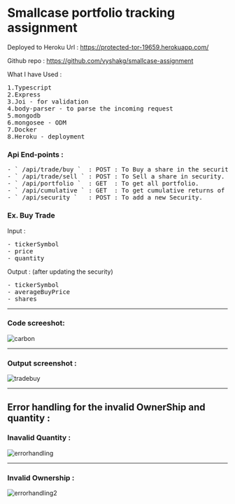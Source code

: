 # Smallcase portfolio tracking assignment

Deployed to Heroku Url : https://protected-tor-19659.herokuapp.com/

Github repo : https://github.com/vyshakg/smallcase-assignment


What I have Used : 
<pre>
1.Typescript
2.Express
3.Joi - for validation
4.body-parser - to parse the incoming request
5.mongodb
6.mongosee - ODM  
7.Docker
8.Heroku - deployment
</pre>

### Api End-points :

<pre>
- ` /api/trade/buy `  : POST : To Buy a share in the security .
- ` /api/trade/sell ` : POST : To Sell a share in security.
- ` /api/portfolio `  : GET  : To get all portfolio.
- ` /api/cumulative ` : GET  : To get cumulative returns of all the portfolio.
- ` /api/security `   : POST : To add a new Security.
</pre>

### Ex. Buy Trade
Input : 
<pre>
- tickerSymbol
- price
- quantity
</pre>
Output : (after updating the security)
<pre>
- tickerSymbol
- averageBuyPrice
- shares
</pre>

---

### Code screeshot:

![carbon](https://user-images.githubusercontent.com/17231224/55733691-e7cc3180-5a3b-11e9-9bef-0cce7015660b.png)

---

### Output screenshot :

![tradebuy](https://user-images.githubusercontent.com/17231224/55734708-ab013a00-5a3d-11e9-9892-5281ea00772a.png)

---

## Error handling for the invalid OwnerShip and quantity :

### Inavalid Quantity : 

![errorhandling](https://user-images.githubusercontent.com/17231224/55734893-ffa4b500-5a3d-11e9-8bac-3678908bc74a.png) 

---

### Invalid Ownership :

![errorhandling2](https://user-images.githubusercontent.com/17231224/55734931-0a5f4a00-5a3e-11e9-8faa-743c190f8919.png)


